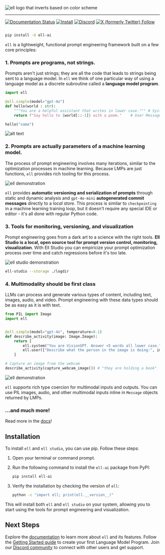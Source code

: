 <picture>
  <source media="(prefers-color-scheme: dark)" srcset="https://docs.ell.so/_static/ell-wide-dark.png">
  <source media="(prefers-color-scheme: light)" srcset="https://docs.ell.so/_static/ell-wide-light.png">
  <img alt="ell logo that inverts based on color scheme" src="https://docs.ell.so/_static/ell-wide.png">
</picture>

--------------------------------------------------------------------------------

[![Documentation Status](https://img.shields.io/badge/documentation-go)](https://docs.ell.so/) [![Install](https://img.shields.io/badge/get_started-blue)](https://docs.ell.so/installation) [![Discord](https://dcbadge.limes.pink/api/server/vWntgU52Xb?style=flat)](https://discord.gg/vWntgU52Xb) [![X (formerly Twitter) Follow](https://img.shields.io/twitter/follow/wgussml)](https://x.com/wgussml)


```bash

pip install -U ell-ai
```

`ell` is a lightweight, functional prompt engineering framework built on a few core principles:

### 1. Prompts are programs, not strings.

Prompts aren't just strings; they are all the code that leads to strings being sent to a language model. In `ell` we think of one particular way of using a language model as a discrete subroutine called a **language model program**.

```python
import ell

@ell.simple(model="gpt-4o")
def hello(world : str):
    """You are a helpful assistant that writes in lower case.""" # System Message
    return f"Say hello to {world[::-1]} with a poem."    # User Message

hello("sama")
```

![alt text](https://docs.ell.so/_static/gif1.webp)

### 2. Prompts are actually parameters of a machine learning model.


The process of prompt engineering involves many iterations, similar to the optimization processes in machine learning. Because LMPs are just functions, `ell` provides rich tooling for this process.

![ell demonstration](https://docs.ell.so/_static/versions_small.webp)


`ell` provides **automatic versioning and serialization of prompts** through static and dynamic analysis and  `gpt-4o-mini` **autogenerated commit messages** directly to a *local store*. This process is similar to `checkpointing` in a machine learning training loop, but it doesn't require any special IDE or editor - it's all done with regular Python code.

### 3. Tools for monitoring, versioning, and visualization

Prompt engineering goes from a dark art to a science with the right tools. **Ell Studio is a local, open source tool for prompt version control, monitoring, visualization**. With Ell Studio you can empiricize your prompt optimization process over time and catch regressions before it's too late.

<picture>
  <source srcset="https://docs.ell.so/_static/ell_studio_better.webp" type="image/webp">
  <img src="docs/src/_static/ell_studio_better.webp" alt="ell studio demonstration">
</picture>

```bash
ell-studio --storage ./logdir 
```


### 4. Multimodality should be first class

LLMs can process and generate various types of content, including text, images, audio, and video. Prompt engineering with these data types should be as easy as it is with text.

```python
from PIL import Image
import ell


@ell.simple(model="gpt-4o", temperature=0.1)
def describe_activity(image: Image.Image):
    return [
        ell.system("You are VisionGPT. Answer <5 words all lower case."),
        ell.user(["Describe what the person in the image is doing:", image])
    ]

# Capture an image from the webcam
describe_activity(capture_webcam_image()) # "they are holding a book"
```
![ell demonstration](https://docs.ell.so/_static/multimodal_compressed.webp)

`ell` supports rich type coercion for multimodal inputs and outputs. You can use PIL images, audio, and other multimodal inputs inline in `Message` objects returned by LMPs.

### ...and much more!

Read more in the [docs](https://docs.ell.so/)!

## Installation
To install `ell` and `ell studio`, you can use pip. Follow these steps:

1. Open your terminal or command prompt.
2. Run the following command to install the `ell-ai` package from PyPI:

   ```bash
   pip install ell-ai
   ```

3. Verify the installation by checking the version of `ell`:

   ```bash
   python -c "import ell; print(ell.__version__)"
   ```

This will install both `ell` and `ell studio` on your system, allowing you to start using the tools for prompt engineering and visualization.



## Next Steps

Explore the [documentation](https://docs.ell.so/) to learn more about `ell` and its features. Follow the [Getting Started guide](https://docs.ell.so/getting_started.html) to create your first Language Model Program. Join our [Discord community](https://discord.gg/vWntgU52Xb) to connect with other users and get support.
